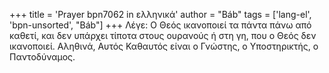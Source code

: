 +++
title = 'Prayer bpn7062 in ελληνικά'
author = "Báb"
tags = ['lang-el', 'bpn-unsorted', "Báb"]
+++
Λέγε: Ο Θεός ικανοποιεί τα πάντα πάνω από καθετί, και δεν υπάρχει τίποτα στους ουρανούς ή στη γη, που ο Θεός δεν ικανοποιεί. Αληθινά, Αυτός Καθαυτός είναι ο Γνώστης, ο Υποστηρικτής, ο Παντοδύναµος.
